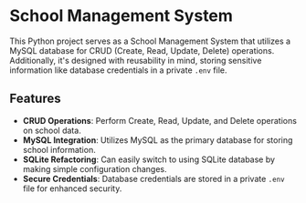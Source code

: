 # School Management System

This Python project serves as a School Management System that utilizes a MySQL database for CRUD (Create, Read, Update, Delete) operations. Additionally, it's designed with reusability in mind, storing sensitive information like database credentials in a private `.env` file.

## Features

- **CRUD Operations**: Perform Create, Read, Update, and Delete operations on school data.
- **MySQL Integration**: Utilizes MySQL as the primary database for storing school information.
- **SQLite Refactoring**: Can easily switch to using SQLite database by making simple configuration changes.
- **Secure Credentials**: Database credentials are stored in a private `.env` file for enhanced security.
